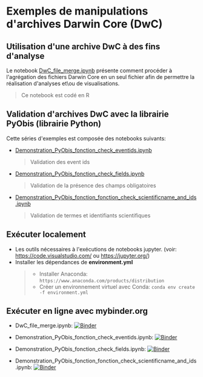 # Exemples de manipulations d'archives Darwin Core (DwC)

## Utilisation d'une archive DwC à des fins d'analyse

Le notebook [DwC_file_merge.ipynb](DwC_file_merge.ipynb)
présente comment procéder à l'agrégation des fichiers Darwin Core en un seul fichier afin de permettre la réalisation d'analyses et\ou de visualisations.
> Ce notebook est codé en R

## Validation d'archives DwC avec la librairie PyObis (librairie Python)

Cette séries d'exemples est composée des notebooks suivants:

- [Demonstration_PyObis_fonction_check_eventids.ipynb](Demonstration_PyObis_fonction_check_eventids.ipynb)
  > Validation des event ids
- [Demonstration_PyObis_fonction_check_fields.ipynb](Demonstration_PyObis_fonction_check_fields.ipynb)
  > Validation de la présence des champs obligatoires
- [Demonstration_PyObis_fonction_fonction_check_scientificname_and_ids.ipynb](Demonstration_PyObis_fonction_fonction_check_scientificname_and_ids.ipynb)
  > Validation de termes et identifiants scientifiques

## Exécuter localement

- Les outils nécessaires à l'exécutions de notebooks jupyter. (voir: https://code.visualstudio.com/ ou https://jupyter.org/)
- Installer les dépendances de **environment.yml**
  > - Installer Anaconda: `https://www.anaconda.com/products/distribution`
  > - Créer un environnement virtuel avec Conda: `conda env create -f environment.yml`

## Exécuter en ligne avec **mybinder.org**

- DwC_file_merge.ipynb: [![Binder](https://mybinder.org/badge_logo.svg)](https://mybinder.org/v2/gh/ogsl-slgo/examples/main?labpath=examples%2Fbiodiversity%2FDwC_file_merge.ipynb)

- Demonstration_PyObis_fonction_check_eventids.ipynb: [![Binder](https://mybinder.org/badge_logo.svg)](https://mybinder.org/v2/gh/ogsl-slgo/examples/main?labpath=examples%2Fbiodiversity%2FDemonstration_PyObis_fonction_check_eventids.ipynb)
- Demonstration_PyObis_fonction_check_fields.ipynb: [![Binder](https://mybinder.org/badge_logo.svg)](https://mybinder.org/v2/gh/ogsl-slgo/examples/main?labpath=examples%2F2Fbiodiversity%2FDemonstration_PyObis_fonction_check_fields.ipynb)
- Demonstration_PyObis_fonction_fonction_check_scientificname_and_ids.ipynb: [![Binder](https://mybinder.org/badge_logo.svg)](https://mybinder.org/v2/gh/ogsl-slgo/examples/main?labpath=examples%2Fbiodiersity%2FDemonstration_PyObis_fonction_fonction_check_scientificname_and_ids.ipynb)

